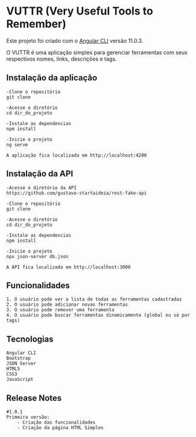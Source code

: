 # VUTTR (Very Useful Tools to Remember)

Este projeto foi criado com o  [Angular CLI](https://github.com/angular/angular-cli) versão 11.0.3.

O VUTTR é uma aplicação simples para gerenciar ferramentas com seus respectivos nomes, links, descrições e tags.

## Instalação da aplicação
    -Clone o repositório
    git clone

    -Acesse o diretório
    cd dir_do_projeto

    -Instale as dependencias
    npm install

    -Inicie o projeto
    ng serve

    A aplicação fica localizada em http://localhost:4200

## Instalação da API
    -Acesse o diretório da API
    https://github.com/gustavo-startaideia/rest-fake-api

    -Clone o repositório
    git clone

    -Acesse o diretório
    cd dir_do_projeto

    -Instale as dependencias
    npm install

    -Inicie o projeto
    npx json-server db.json
    
    A API fica localizada em http://localhost:3000

## Funcionalidades
    1. O usuário pode ver a lista de todas as ferramentas cadastradas
    2. O usuário pode adicionar novas ferramentas
    3. O usuário pode remover uma ferramenta
    4. O usuário pode buscar ferramentas dinamicamente (global ou só por tags)

## Tecnologias
    Angular CLI
    Bootstrap
    JSON Server
    HTML5
    CSS3
    JavaScript

## Release Notes
    #1.0.1
    Primeira versão:
        - Criação das funcionalidades
        - Criação da página HTML Simples